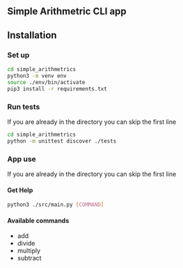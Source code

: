 ## Simple Arithmetric CLI app

## Installation
### Set up
```bash
cd simple_arithmetrics
python3 -m venv env
source ./env/bin/activate
pip3 install -r requirements.txt
```

### Run tests
If you are already in the directory you can skip the first line
```bash
cd simple_arithmetrics
python -m unittest discover ./tests
```

### App use
If you are already in the directory you can skip the first line

#### Get Help
```bash
python3 ./src/main.py [COMMAND]

```

#### Available commands
- add
- divide
- multiply
- subtract

